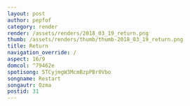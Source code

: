 ```yaml
---
layout: post
author: pepfof
category: render
render: /assets/renders/2018_03_19_return.png
thumb: /assets/renders/thumb/thumb-2018_03_19_return.png
title: Return
navigation_override: /
aspect: 16/9
domcol: ^79462e
spotisong: 5TCyjmgW3McmBzpPBr0Vbo
songname: Restart
songautr: Ozma
postid: 31
---
```


<!--USER BEGIN 1-->

<!--USER END 1-->

<!--more-->
<!--USER BEGIN 2-->

<!--USER END 2-->

